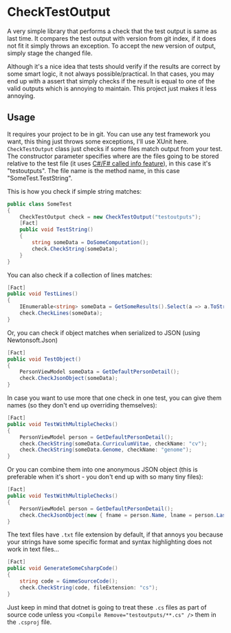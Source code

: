 # CheckTestOutput

A very simple library that performs a check that the test output is same as last time. It compares the test output with version from git index, if it does not fit it simply throws an exception. To accept the new version of output, simply stage the changed file.

Although it's a nice idea that tests should verify if the results are correct by some smart logic, it not always possible/practical. In that cases, you may end up with a assert that simply checks if the result is equal to one of the valid outputs which is annoying to maintain. This project just makes it less annoying.


## Usage

It requires your project to be in git. You can use any test framework you want, this thing just throws some exceptions, I'll use XUnit here. `CheckTestOutput` class just checks if some files match output from your test. The constructor parameter specifies where are the files going to be stored relative to the test file (it uses [C#/F# called info feature](https://docs.microsoft.com/cs-cz/dotnet/csharp/programming-guide/concepts/caller-information)), in this case it's "testoutputs". The file name is the method name, in this case "SomeTest.TestString".

This is how you check if simple string matches:

```csharp
public class SomeTest
{
    CheckTestOutput check = new CheckTestOutput("testoutputs");
    [Fact]
    public void TestString()
    {
        string someData = DoSomeComputation();
        check.CheckString(someData);
    }
}
```


You can also check if a collection of lines matches:

```csharp
[Fact]
public void TestLines()
{
    IEnumerable<string> someData = GetSomeResults().Select(a => a.ToString());
    check.CheckLines(someData);
}
```

Or, you can check if object matches when serialized to JSON (using Newtonsoft.Json)

```csharp
[Fact]
public void TestObject()
{
    PersonViewModel someData = GetDefaultPersonDetail();
    check.CheckJsonObject(someData);
}
```

In case you want to use more that one check in one test, you can give them names (so they don't end up overriding themselves):

```csharp
[Fact]
public void TestWithMultipleChecks()
{
    PersonViewModel person = GetDefaultPersonDetail();
    check.CheckString(someData.CurriculumVitae, checkName: "cv");
    check.CheckString(someData.Genome, checkName: "genome");
}
```

Or you can combine them into one anonymous JSON object (this is preferable when it's short - you don't end up with so many tiny files):

```csharp
[Fact]
public void TestWithMultipleChecks()
{
    PersonViewModel person = GetDefaultPersonDetail();
    check.CheckJsonObject(new { fname = person.Name, lname = person.LastName, person.BirthDate });
}
```

The text files have `.txt` file extension by default, if that annoys you because your strings have some specific format and syntax highlighting does not work in text files...

```csharp
[Fact]
public void GenerateSomeCsharpCode()
{
    string code = GimmeSourceCode();
    check.CheckString(code, fileExtension: "cs");
}
```

Just keep in mind that dotnet is going to treat these `.cs` files as part of source code unless you `<Compile Remove="testoutputs/**.cs" />` them in the `.csproj` file.


